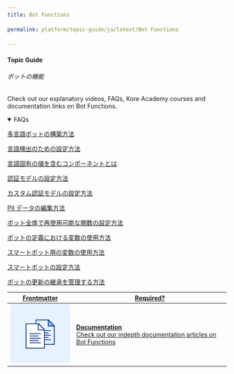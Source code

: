 ```yaml
---
title: Bot Functions

permalink: platform/topic-guide/ja/latest/Bot Functions

---
```

#### Topic Guide
###### ボットの機能

  Check out our explanatory videos, FAQs, Kore Academy courses and documentation links on Bot Functions.


<details open>
  <summary>FAQs
  </summary>

  <a class="doc-link" target="_blank" href="https://developer.kore.ai/docs/bots/advanced-topics/multi-lingual/building-multi-language-bots/?lang=ja">
 
  多言語ボットの構築方法

</a>

<a class="doc-link" target="_blank" href="https://developer.kore.ai/docs/bots/advanced-topics/multi-lingual/building-multi-language-bots/#Language_Detection_and_Selection?lang=ja">
 
  言語検出のための設定方法

</a>
  
<a class="doc-link" target="_blank" href="https://developer.kore.ai/docs/bots/advanced-topics/multi-lingual/building-multi-language-bots/#Translatable_Components?lang=ja">
 
  言語固有の値を含むコンポーネントとは

</a>

<a class="doc-link" target="_blank" href="https://developer.kore.ai/docs/bots/advanced-topics/authorization/bot-authentication/?lang=ja">
 
  認証モデルの設定方法

</a>


<a class="doc-link" target="_blank" href="https://developer.kore.ai/docs/bots/bot-builder-tool/dialog-task/implementing-custom-authentication/?lang=ja">

  カスタム認証モデルの設定方法

</a>
  
<a class="doc-link" target="_blank" href="https://developer.kore.ai/docs/bots/bot-settings/pii-data-masking/?lang=ja">

  PII データの編集方法

</a>

  <a class="doc-link" target="_blank" href="https://developer.kore.ai/docs/bots/bot-settings/bot-functions/reusing-bot-functions-custom-script-file/?lang=ja">

  ボット全体で再使用可能な関数の設定方法

</a>
  <a class="doc-link" target="_blank" href="https://developer.kore.ai/docs/bots/bot-settings/bot-management/using-bot-variables/?lang=ja">

  ボットの定義における変数の使用方法

</a>
  <a class="doc-link" target="_blank" href="https://developer.kore.ai/docs/bots/advanced-topics/smart-bot/defining-a-smart-bot/#Smart_Bot_Settings?lang=ja">

  スマートボット用の変数の使用方法

</a>
  <a class="doc-link" target="_blank" href="https://developer.kore.ai/docs/bots/advanced-topics/smart-bot/defining-a-smart-bot/#Smart_Bot_Settings?lang=ja">

  スマートボットの設定方法

</a>
  <a class="doc-link" target="_blank" href="https://developer.kore.ai/docs/bots/advanced-topics/smart-bot/defining-a-smart-bot/#inheritance?lang=ja">

  ボットの更新の継承を管理する方法

</a>
</details>


<a class="doc-link" target="_blank" href="https://developer.kore.ai/docs/bots/bot-settings/bot-functions/reusing-bot-functions-custom-script-file/?lang=ja">
 

| Frontmatter | Required? |
|-------------|-------------|
| ![alt text](images/docIcon.svg "Title") | **Documentation**  <br /> Check out our indepth documentation articles on Bot Functions | 


</a>
